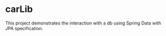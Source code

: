 # carLib
This project demonstrates the interaction with a db using Spring Data with JPA specification.
